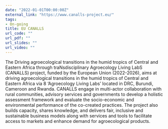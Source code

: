 ```yaml
---
date: "2022-01-01T00:00:00Z"
external_link: "https://www.canalls-project.eu/"
tags:
- On-going
title: EU CANALLS
url_code: ""
url_pdf: ""
url_slides: ""
url_video: ""
---
```


The Driving agroecological transitions in the humid tropics of Central and Eastern Africa through traNsdisciplinary Agroecology Living LabS (CANALLS) project, funded by the European Union (2022-2026), aims at driving agroecological transitions in the humid tropics of Central and Eastern Africa via 8 ‘Agroecology Living Labs’ located in DRC, Burundi, Cameroon and Rwanda. CANALLS engage in multi-actor collaboration with rural communities, advisory services and governments to develop a holistic assessment framework and evaluate the socio-economic and environmental performance of the co-created practices. The project also builds capacity, shares knowledge, and delivers fair, inclusive and sustainable business models along with services and tools to facilitate access to markets and enhance demand for agroecological products. 
